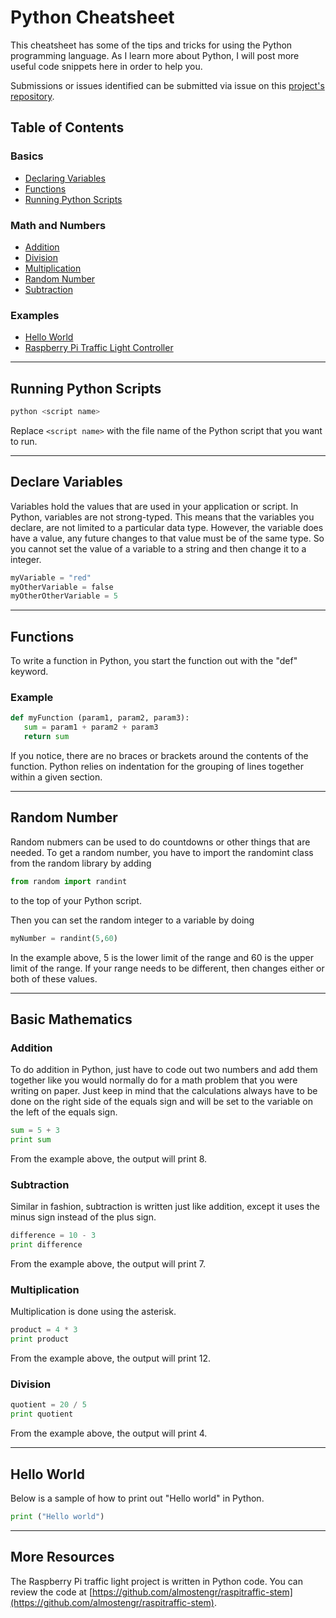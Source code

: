 # Python Cheatsheet

This cheatsheet has some of the tips and tricks for using the Python programming 
language. As I learn more about Python, I will post more useful code snippets here
in order to help you.

Submissions or issues identified can be submitted via issue on this 
[project's repository](https://github.com/almostengr/almostengrwebsite/issues).

## Table of Contents

### Basics

* [Declaring Variables](#declare-variables)
* [Functions](#functions)
* [Running Python Scripts](#running-python-scripts)

### Math and Numbers

* [Addition](#addition)
* [Division](#division)
* [Multiplication](#multiplication)
* [Random Number](#random-number)
* [Subtraction](#subtraction)

### Examples

* [Hello World](#hello-world)
* [Raspberry Pi Traffic Light Controller](#more-resources)

----

## Running Python Scripts 

```bash
python <script name>
``` 

Replace ```<script name>``` with the file name of the Python script that you want to run.

----

## Declare Variables 

Variables hold the values that are used in your application or script. In Python, 
variables are not strong-typed. This means that the variables you declare,
are not limited to a particular data type. However, the variable does have a 
value, any future changes to that value must be of the same type. So you cannot set 
the value of a variable to a string and then change it to a integer. 

```python
myVariable = "red" 
myOtherVariable = false
myOtherOtherVariable = 5
``` 

----

## Functions

To write a function in Python, you start the function out with the "def" keyword. 

### Example

```python
def myFunction (param1, param2, param3): 
   sum = param1 + param2 + param3
   return sum
```

If you notice, there are no braces or brackets around the contents of the function. 
Python relies on indentation for the grouping of lines together within a given 
section.

----

## Random Number

Random nubmers can be used to do countdowns or other things that are needed. 
To get a random number, you have to import the randomint class from the random library 
by adding 

```python
from random import randint
```

to the top of your Python script. 

Then you can set the random integer to a variable by doing 

```python
myNumber = randint(5,60)
```

In the example above, 5 is the lower limit of the range and 60 is the upper limit
of the range. If your range needs to be different, then changes either or both of 
these values.

----

## Basic Mathematics

### Addition 

To do addition in Python, just have to code out two numbers and add them together 
like you would normally do for a math problem that you were writing on paper. Just 
keep in mind that the calculations always have to be done on the right side of the
equals sign and will be set to the variable on the left of the equals sign. 

```python
sum = 5 + 3
print sum
```

From the example above, the output will print 8. 

### Subtraction

Similar in fashion, subtraction is written just like addition, except it uses the 
minus sign instead of the plus sign. 

```python 
difference = 10 - 3
print difference 
```

From the example above, the output will print 7.

### Multiplication

Multiplication is done using the asterisk. 

```python
product = 4 * 3
print product
```

From the example above, the output will print 12.

### Division 

```python 
quotient = 20 / 5
print quotient
```

From the example above, the output will print 4. 

----

## Hello World

Below is a sample of how to print out "Hello world" in Python.

```python
print ("Hello world")
```

----

## More Resources

The Raspberry Pi traffic light project is written in Python code. You can review the 
code at 
[https://github.com/almostengr/raspitraffic-stem](https://github.com/almostengr/raspitraffic-stem).
